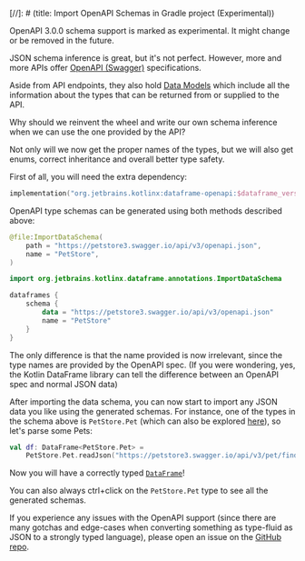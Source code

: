 [//]: # (title: Import OpenAPI Schemas in Gradle project (Experimental))

<!---IMPORT org.jetbrains.kotlinx.dataframe.samples.api.Schemas-->

<warning>
OpenAPI 3.0.0 schema support is marked as experimental. It might change or be removed in the future.
</warning>

JSON schema inference is great, but it's not perfect. However, more and more APIs offer
[OpenAPI (Swagger)](https://swagger.io/) specifications. 

Aside from API endpoints, they also hold
[Data Models](https://swagger.io/docs/specification/data-models/) which include all the information about the types
that can be returned from or supplied to the API. 

Why should we reinvent the wheel and write our own schema inference
when we can use the one provided by the API? 

Not only will we now get the proper names of the types, but we will also
get enums, correct inheritance and overall better type safety.

First of all, you will need the extra dependency:

```kotlin
implementation("org.jetbrains.kotlinx:dataframe-openapi:$dataframe_version")
```

OpenAPI type schemas can be generated using both methods described above:

```kotlin
@file:ImportDataSchema(
    path = "https://petstore3.swagger.io/api/v3/openapi.json",
    name = "PetStore",
)

import org.jetbrains.kotlinx.dataframe.annotations.ImportDataSchema
```

```kotlin
dataframes {
    schema {
        data = "https://petstore3.swagger.io/api/v3/openapi.json"
        name = "PetStore"
    }
}
```

The only difference is that the name provided is now irrelevant, since the type names are provided by the OpenAPI spec.
(If you were wondering, yes, the Kotlin DataFrame library can tell the difference between an OpenAPI spec and normal JSON data)

After importing the data schema, you can now start to import any JSON data you like using the generated schemas.
For instance, one of the types in the schema above is `PetStore.Pet` (which can also be
explored [here](https://petstore3.swagger.io/)),
so let's parse some Pets:

```kotlin
val df: DataFrame<PetStore.Pet> =
    PetStore.Pet.readJson("https://petstore3.swagger.io/api/v3/pet/findByStatus?status=available")
```

Now you will have a correctly typed [`DataFrame`](DataFrame.md)!

You can also always ctrl+click on the `PetStore.Pet` type to see all the generated schemas.

If you experience any issues with the OpenAPI support (since there are many gotchas and edge-cases when converting
something as
type-fluid as JSON to a strongly typed language), please open an issue on
the [GitHub repo](https://github.com/Kotlin/dataframe/issues).
